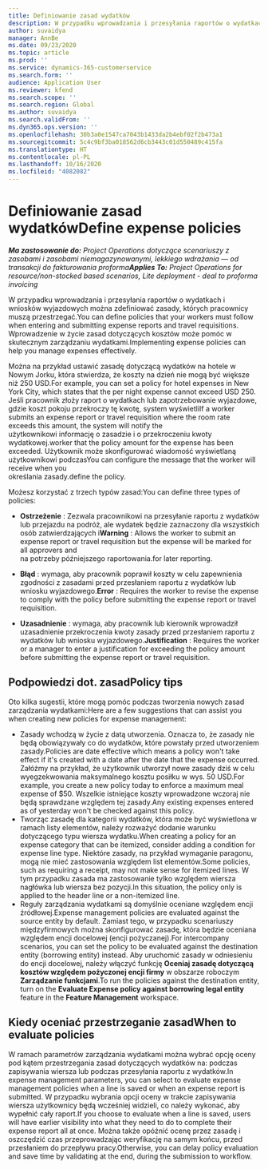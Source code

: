 ```yaml
---
title: Definiowanie zasad wydatków
description: W przypadku wprowadzania i przesyłania raportów o wydatkach i wniosków wyjazdowych można zdefiniować zasady dotyczące kosztów, których pracownicy muszą przestrzegać.
author: suvaidya
manager: AnnBe
ms.date: 09/23/2020
ms.topic: article
ms.prod: ''
ms.service: dynamics-365-customerservice
ms.search.form: ''
audience: Application User
ms.reviewer: kfend
ms.search.scope: ''
ms.search.region: Global
ms.author: suvaidya
ms.search.validFrom: ''
ms.dyn365.ops.version: ''
ms.openlocfilehash: 30b3a0e1547ca7043b1433da2b4ebf02f2b473a1
ms.sourcegitcommit: 5c4c9bf3ba018562d6cb3443c01d550489c415fa
ms.translationtype: HT
ms.contentlocale: pl-PL
ms.lasthandoff: 10/16/2020
ms.locfileid: "4082082"
---
```

# <a name="define-expense-policies"></a><span data-ttu-id="1960b-103">Definiowanie zasad wydatków</span><span class="sxs-lookup"><span data-stu-id="1960b-103">Define expense policies</span></span>

<span data-ttu-id="1960b-104">_**Ma zastosowanie do:** Project Operations dotyczące scenariuszy z zasobami i zasobami niemagazynowanymi, lekkiego wdrażania — od transakcji do fakturowania proforma_</span><span class="sxs-lookup"><span data-stu-id="1960b-104">_**Applies To:** Project Operations for resource/non-stocked based scenarios, Lite deployment - deal to proforma invoicing_</span></span>

<span data-ttu-id="1960b-105">W przypadku wprowadzania i przesyłania raportów o wydatkach i wniosków wyjazdowych można zdefiniować zasady, których pracownicy muszą przestrzegać.</span><span class="sxs-lookup"><span data-stu-id="1960b-105">You can define policies that your workers must follow when entering and submitting expense reports and travel requisitions.</span></span>         
<span data-ttu-id="1960b-106">Wprowadzenie w życie zasad dotyczących kosztów może pomóc w skutecznym zarządzaniu wydatkami.</span><span class="sxs-lookup"><span data-stu-id="1960b-106">Implementing expense policies can help you manage expenses effectively.</span></span>         

<span data-ttu-id="1960b-107">Można na przykład ustawić zasadę dotyczącą wydatków na hotele w Nowym Jorku, która stwierdza, że koszty na dzień nie mogą być większe niż 250 USD.</span><span class="sxs-lookup"><span data-stu-id="1960b-107">For example, you can set a policy for hotel expenses in New York City, which states that the per night expense cannot exceed USD 250.</span></span>       
<span data-ttu-id="1960b-108">Jeśli pracownik złoży raport o wydatkach lub zapotrzebowanie wyjazdowe, gdzie koszt pokoju przekroczy tę kwotę, system wyświetli</span><span class="sxs-lookup"><span data-stu-id="1960b-108">If a worker submits an expense report or travel requisition where the room rate exceeds this amount, the system will notify the</span></span>         
<span data-ttu-id="1960b-109">użytkownikowi informację o zasadzie i o przekroczeniu kwoty wydatkowej.</span><span class="sxs-lookup"><span data-stu-id="1960b-109">worker that the policy amount for the expense has been exceeded.</span></span> <span data-ttu-id="1960b-110">Użytkownik może skonfigurować wiadomość wyświetlaną użytkownikowi podczas</span><span class="sxs-lookup"><span data-stu-id="1960b-110">You can configure the message that the worker will receive when you</span></span>        
<span data-ttu-id="1960b-111">określania zasady.</span><span class="sxs-lookup"><span data-stu-id="1960b-111">define the policy.</span></span>      
        
<span data-ttu-id="1960b-112">Możesz korzystać z trzech typów zasad:</span><span class="sxs-lookup"><span data-stu-id="1960b-112">You can define three types of policies:</span></span>         
        
- <span data-ttu-id="1960b-113">**Ostrzeżenie** : Zezwala pracownikowi na przesyłanie raportu z wydatków lub przejazdu na podróż, ale wydatek będzie zaznaczony dla wszystkich osób zatwierdzających i</span><span class="sxs-lookup"><span data-stu-id="1960b-113">**Warning** : Allows the worker to submit an expense report or travel requisition but the expense will be marked for all approvers and</span></span>         
  <span data-ttu-id="1960b-114">na potrzeby późniejszego raportowania.</span><span class="sxs-lookup"><span data-stu-id="1960b-114">for later reporting.</span></span>        

- <span data-ttu-id="1960b-115">**Błąd** : wymaga, aby pracownik poprawił koszty w celu zapewnienia zgodności z zasadami przed przesłaniem raportu z wydatków lub wniosku wyjazdowego.</span><span class="sxs-lookup"><span data-stu-id="1960b-115">**Error** : Requires the worker to revise the expense to comply with the policy before submitting the expense report or travel requisition.</span></span>        
 
 - <span data-ttu-id="1960b-116">**Uzasadnienie** : wymaga, aby pracownik lub kierownik wprowadził uzasadnienie przekroczenia kwoty zasady przed przesłaniem raportu z wydatków lub wniosku wyjazdowego.</span><span class="sxs-lookup"><span data-stu-id="1960b-116">**Justification** : Requires the worker or a manager to enter a justification for exceeding the policy amount before submitting the expense report or travel requisition.</span></span>        

## <a name="policy-tips"></a><span data-ttu-id="1960b-117">Podpowiedzi dot. zasad</span><span class="sxs-lookup"><span data-stu-id="1960b-117">Policy tips</span></span>
<span data-ttu-id="1960b-118">Oto kilka sugestii, które mogą pomóc podczas tworzenia nowych zasad zarządzania wydatkami:</span><span class="sxs-lookup"><span data-stu-id="1960b-118">Here are a few suggestions that can assist you when creating new policies for expense management:</span></span> 

- <span data-ttu-id="1960b-119">Zasady wchodzą w życie z datą utworzenia. Oznacza to, że zasady nie będą obowiązywały co do wydatków, które powstały przed utworzeniem zasady.</span><span class="sxs-lookup"><span data-stu-id="1960b-119">Policies are date effective which means a policy won't take effect if it's created with a date after the date that the expense occurred.</span></span> <span data-ttu-id="1960b-120">Załóżmy na przykład, że użytkownik utworzył nowe zasady dziś w celu wyegzekwowania maksymalnego kosztu posiłku w wys. 50 USD.</span><span class="sxs-lookup"><span data-stu-id="1960b-120">For example, you create a new policy today to enforce a maximum meal expense of $50.</span></span> <span data-ttu-id="1960b-121">Wszelkie istniejące koszty wprowadzone wczoraj nie będą sprawdzane względem tej zasady.</span><span class="sxs-lookup"><span data-stu-id="1960b-121">Any existing expenses entered as of yesterday won't be checked against this policy.</span></span>
- <span data-ttu-id="1960b-122">Tworząc zasadę dla kategorii wydatków, która może być wyświetlona w ramach listy elementów, należy rozważyć dodanie warunku dotyczącego typu wiersza wydatku.</span><span class="sxs-lookup"><span data-stu-id="1960b-122">When creating a policy for an expense category that can be itemized, consider adding a condition for expense line type.</span></span> <span data-ttu-id="1960b-123">Niektóre zasady, na przykład wymaganie paragonu, mogą nie mieć zastosowania względem list elementów.</span><span class="sxs-lookup"><span data-stu-id="1960b-123">Some policies, such as requiring a receipt, may not make sense for itemized lines.</span></span> <span data-ttu-id="1960b-124">W tym przypadku zasada ma zastosowanie tylko względem wiersza nagłówka lub wiersza bez pozycji.</span><span class="sxs-lookup"><span data-stu-id="1960b-124">In this situation, the policy only is applied to the header line or a non-itemized line.</span></span> 
- <span data-ttu-id="1960b-125">Reguły zarządzania wydatkami są domyślnie oceniane względem encji źródłowej.</span><span class="sxs-lookup"><span data-stu-id="1960b-125">Expense management policies are evaluated against the source entity by default.</span></span> <span data-ttu-id="1960b-126">Zamiast tego, w przypadku scenariuszy międzyfirmowych można skonfigurować zasadę, która będzie oceniana względem encji docelowej (encji pożyczanej).</span><span class="sxs-lookup"><span data-stu-id="1960b-126">For intercompany scenarios, you can set the policy to be evaluated against the destination entity (borrowing entity) instead.</span></span> <span data-ttu-id="1960b-127">Aby uruchomić zasady w odniesieniu do encji docelowej, należy włączyć funkcję **Oceniaj zasadę dotyczącą kosztów względem pożyczonej encji firmy** w obszarze roboczym **Zarządzanie funkcjami**.</span><span class="sxs-lookup"><span data-stu-id="1960b-127">To run the policies against the destination entity, turn on the **Evaluate Expense policy against borrowing legal entity** feature in the **Feature Management** workspace.</span></span>

## <a name="when-to-evaluate-policies"></a><span data-ttu-id="1960b-128">Kiedy oceniać przestrzeganie zasad</span><span class="sxs-lookup"><span data-stu-id="1960b-128">When to evaluate policies</span></span>

<span data-ttu-id="1960b-129">W ramach parametrów zarządzania wydatkami można wybrać opcję oceny pod kątem przestrzegania zasad dotyczących wydatków na: podczas zapisywania wiersza lub podczas przesyłania raportu z wydatków.</span><span class="sxs-lookup"><span data-stu-id="1960b-129">In expense management parameters, you can select to evaluate expense management policies when a line is saved or when an expense report is submitted.</span></span> <span data-ttu-id="1960b-130">W przypadku wybrania opcji oceny w trakcie zapisywania wiersza użytkownicy będą wcześniej widzieli, co należy wykonać, aby wypełnić cały raport.</span><span class="sxs-lookup"><span data-stu-id="1960b-130">If you choose to evaluate when a line is saved, users will have earlier visibility into what they need to do to complete their expense report all at once.</span></span> <span data-ttu-id="1960b-131">Można także opóźnić ocenę przez zasadę i oszczędzić czas przeprowadzając weryfikację na samym końcu, przed przesłaniem do przepływu pracy.</span><span class="sxs-lookup"><span data-stu-id="1960b-131">Otherwise, you can delay policy evaluation and save time by validating at the end, during the submission to workflow.</span></span>
